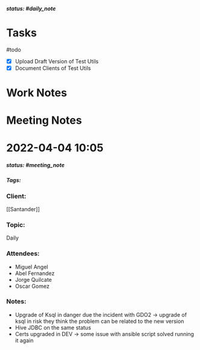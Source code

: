 ##### status: #daily_note 

# Tasks

#todo 
- [x] Upload Draft Version of Test Utils
- [x] Document Clients of Test Utils

# Work Notes

# Meeting Notes
# 2022-04-04 10:05
##### status: #meeting_note
##### Tags:

### Client:
[[Santander]]

### Topic:
Daily

### Attendees:
* Miguel Angel 
* Abel Fernandez
* Jorge Quilcate
* Oscar Gomez

### Notes:

- Upgrade of Ksql in danger due the incident with GDO2 -> upgrade of ksql in risk they think the problem can be related to the new version 
-  Hive JDBC on the same status
- Certs upgraded in DEV -> some issue with ansible script solved running it again
